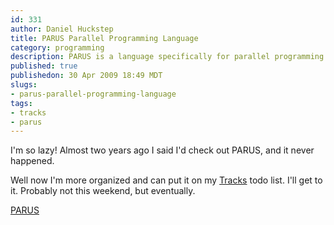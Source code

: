 ```yaml
--- 
id: 331
author: Daniel Huckstep
title: PARUS Parallel Programming Language
category: programming
description: PARUS is a language specifically for parallel programming.
published: true
publishedon: 30 Apr 2009 18:49 MDT
slugs: 
- parus-parallel-programming-language
tags: 
- tracks
- parus
---
```

I'm so lazy! Almost two years ago I said I'd check out PARUS, and it
never happened.

Well now I'm more organized and can put it on my
[Tracks](http://www.getontracks.org/) todo list. I'll get to it.
Probably not this weekend, but eventually.

[PARUS](http://parus.sourceforge.net/)
